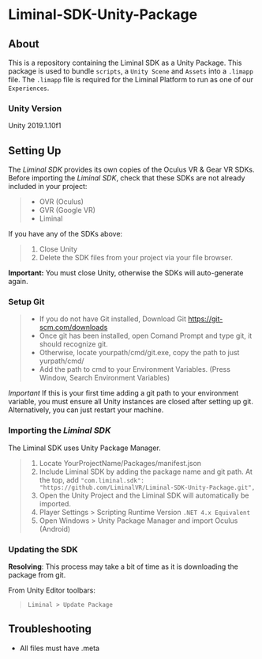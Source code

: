 # Liminal-SDK-Unity-Package

## About

This is a repository containing the Liminal SDK as a Unity Package. This package is used to bundle `scripts`, a `Unity Scene` and `Assets` into a `.limapp` file. The `.limapp` file is required for the Liminal Platform to run as one of our `Experiences`. 

### Unity Version
Unity 2019.1.10f1

## Setting Up

The _Liminal SDK_ provides its own copies of the Oculus VR & Gear VR SDKs. Before importing the _Liminal SDK_, check that these SDKs are not already included in your project:

> - OVR (Oculus)
> - GVR (Google VR)
> - Liminal

If you have any of the SDKs above: 

> 1. Close Unity
> 2. Delete the SDK files from your project via your file browser. 

**Important:** You must close Unity, otherwise the SDKs will auto-generate again.

### Setup Git
> - If you do not have Git installed, Download Git https://git-scm.com/downloads
> - Once git has been installed, open Comand Prompt and type git, it should recognize git. 
> - Otherwise, locate yourpath/cmd/git.exe, copy the path to just yurpath/cmd/
> - Add the path to cmd to your Environment Variables. (Press Window, Search Environment Variables)

*Important* If this is your first time adding a git path to your environment variable, you must ensure all Unity instances are closed after setting up git. Alternatively, you can just restart your machine.

### Importing the _Liminal SDK_

The Liminal SDK uses Unity Package Manager.

> 1. Locate YourProjectName/Packages/manifest.json
> 2. Include Liminal SDK by adding the package name and git path. At the top, add `"com.liminal.sdk": "https://github.com/LiminalVR/Liminal-SDK-Unity-Package.git",`
> 3. Open the Unity Project and the Liminal SDK will automatically be imported.
> 4. Player Settings > Scripting Runtime Version `.NET 4.x Equivalent`
> 5. Open Windows > Unity Package Manager and import Oculus (Android)

### Updating the SDK

**Resolving**: This process may take a bit of time as it is downloading the package from git.

From Unity Editor toolbars:

> `Liminal > Update Package`

## Troubleshooting

- All files must have .meta
